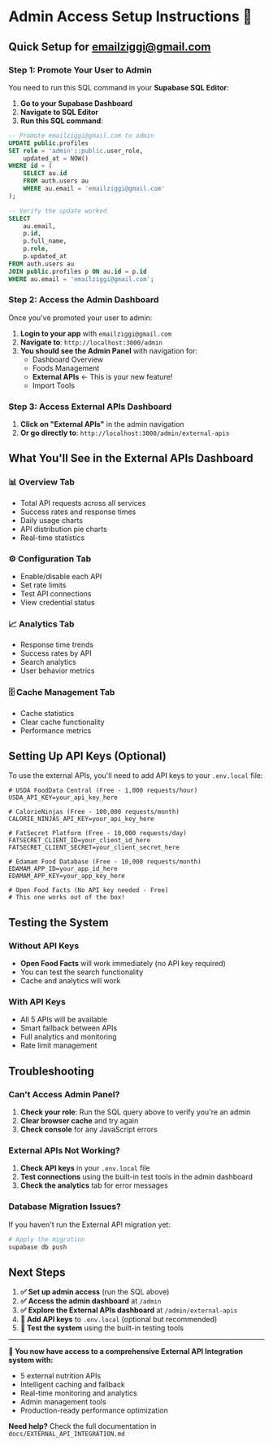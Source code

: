 # Admin Access Setup Instructions 🔐

## Quick Setup for emailziggi@gmail.com

### Step 1: Promote Your User to Admin

You need to run this SQL command in your **Supabase SQL Editor**:

1. **Go to your Supabase Dashboard**
2. **Navigate to SQL Editor**
3. **Run this SQL command**:

```sql
-- Promote emailziggi@gmail.com to admin
UPDATE public.profiles 
SET role = 'admin'::public.user_role,
    updated_at = NOW()
WHERE id = (
    SELECT au.id 
    FROM auth.users au 
    WHERE au.email = 'emailziggi@gmail.com'
);

-- Verify the update worked
SELECT 
    au.email,
    p.id,
    p.full_name,
    p.role,
    p.updated_at
FROM auth.users au
JOIN public.profiles p ON au.id = p.id
WHERE au.email = 'emailziggi@gmail.com';
```

### Step 2: Access the Admin Dashboard

Once you've promoted your user to admin:

1. **Login to your app** with `emailziggi@gmail.com`
2. **Navigate to**: `http://localhost:3000/admin`
3. **You should see the Admin Panel** with navigation for:
   - Dashboard Overview
   - Foods Management
   - **External APIs** ← This is your new feature!
   - Import Tools

### Step 3: Access External APIs Dashboard

1. **Click on "External APIs"** in the admin navigation
2. **Or go directly to**: `http://localhost:3000/admin/external-apis`

## What You'll See in the External APIs Dashboard

### 📊 **Overview Tab**
- Total API requests across all services
- Success rates and response times
- Daily usage charts
- API distribution pie charts
- Real-time statistics

### ⚙️ **Configuration Tab**
- Enable/disable each API
- Set rate limits
- Test API connections
- View credential status

### 📈 **Analytics Tab**
- Response time trends
- Success rates by API
- Search analytics
- User behavior metrics

### 🗄️ **Cache Management Tab**
- Cache statistics
- Clear cache functionality
- Performance metrics

## Setting Up API Keys (Optional)

To use the external APIs, you'll need to add API keys to your `.env.local` file:

```env
# USDA FoodData Central (Free - 1,000 requests/hour)
USDA_API_KEY=your_api_key_here

# CalorieNinjas (Free - 100,000 requests/month)
CALORIE_NINJAS_API_KEY=your_api_key_here

# FatSecret Platform (Free - 10,000 requests/day)
FATSECRET_CLIENT_ID=your_client_id_here
FATSECRET_CLIENT_SECRET=your_client_secret_here

# Edamam Food Database (Free - 10,000 requests/month)
EDAMAM_APP_ID=your_app_id_here
EDAMAM_APP_KEY=your_app_key_here

# Open Food Facts (No API key needed - Free)
# This one works out of the box!
```

## Testing the System

### Without API Keys
- **Open Food Facts** will work immediately (no API key required)
- You can test the search functionality
- Cache and analytics will work

### With API Keys
- All 5 APIs will be available
- Smart fallback between APIs
- Full analytics and monitoring
- Rate limit management

## Troubleshooting

### Can't Access Admin Panel?
1. **Check your role**: Run the SQL query above to verify you're an admin
2. **Clear browser cache** and try again
3. **Check console** for any JavaScript errors

### External APIs Not Working?
1. **Check API keys** in your `.env.local` file
2. **Test connections** using the built-in test tools in the admin dashboard
3. **Check the analytics** tab for error messages

### Database Migration Issues?
If you haven't run the External API migration yet:

```bash
# Apply the migration
supabase db push
```

## Next Steps

1. **✅ Set up admin access** (run the SQL above)
2. **✅ Access the admin dashboard** at `/admin`
3. **✅ Explore the External APIs dashboard** at `/admin/external-apis`
4. **🔧 Add API keys** to `.env.local` (optional but recommended)
5. **🧪 Test the system** using the built-in testing tools

---

**🎉 You now have access to a comprehensive External API Integration system with:**
- 5 external nutrition APIs
- Intelligent caching and fallback
- Real-time monitoring and analytics
- Admin management tools
- Production-ready performance optimization

**Need help?** Check the full documentation in `docs/EXTERNAL_API_INTEGRATION.md`